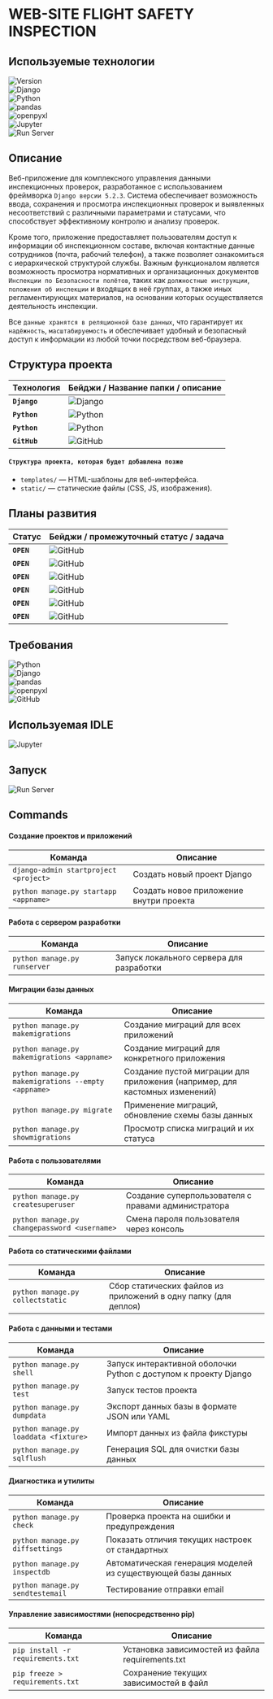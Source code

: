 # **WEB-SITE FLIGHT SAFETY INSPECTION**

## Используемые технологии

![Version](https://img.shields.io/badge/project%20ver-0.1-brightgreen)  
![Django](https://img.shields.io/badge/django-5.2.3-green?logo=django&logoColor=white)  
![Python](https://img.shields.io/badge/python-3.12%2B-blue?logo=python&logoColor=white)  
![pandas](https://img.shields.io/badge/pandas-data%20analysis-blue?logo=pandas&logoColor=white)  
![openpyxl](https://img.shields.io/badge/openpyxl-Excel%20import%2Fexport-007ACC?logo=python&logoColor=white)  
![Jupyter](https://img.shields.io/badge/Jupyter%20Lab-IDE%20&%20Data%20Analysis-orange?logo=jupyter&logoColor=white)  
![Run Server](https://img.shields.io/badge/runserver-manage.py%20runserver-brightgreen)

## Описание
Веб-приложение для комплексного управления данными инспекционных проверок, разработанное с использованием фреймворка `Django версии 5.2.3`. Система обеспечивает возможность ввода, сохранения и просмотра инспекционных проверок и выявленных несоответствий с различными параметрами и статусами, что способствует эффективному контролю и анализу проверок.

Кроме того, приложение предоставляет пользователям доступ к информации об инспекционном составе, включая контактные данные сотрудников (почта, рабочий телефон), а также позволяет ознакомиться с иерархической структурой службы. Важным функционалом является возможность просмотра нормативных и организационных документов `Инспекции по Безопасности полётов`, таких как `должностные инструкции`, `положения об инспекции` и входящих в неё группах, а также иных регламентирующих материалов, на основании которых осуществляется деятельность инспекции.

Все `данные хранятся в реляционной базе данных`, что гарантирует их `надёжность`, `масштабируемость` и обеспечивает удобный и безопасный доступ к информации из любой точки посредством веб-браузера.

## Структура проекта
| Технология                | Бейджи / Название папки / описание |
|--------------------------|-------------------------------------|
| **`Django`** | ![Django](https://img.shields.io/badge/flightsafetyinspection-основной%20модуль%20Django--проекта-brightgreen?logo=django&logoColor=white) |
| **`Python`** | ![Python](https://img.shields.io/badge/.djvenv-виртуальное%20окружение-orange?logo=python&logoColor=white) |  
| **`Python`** | ![Python](https://img.shields.io/badge/requirements.txt-список%20зависимостей%20проекта-blue?logo=python&logoColor=white) |
| **`GitHub`** | ![GitHub](https://img.shields.io/badge/README.md-описание%20проекта-blue?logo=github&logoColor=white) |

#### `Структура проекта, которая будет добавлена позже`
- `templates/` — HTML-шаблоны для веб-интерфейса.
- `static/` — статические файлы (CSS, JS, изображения).

## Планы развития
| Статус                | Бейджи / промежуточный статус / задача |
|--------------------------|---------------------------------------------------------------------------------------------------------------------------------------------|
| **`OPEN`** | ![GitHub](https://img.shields.io/badge/open-написание%20шаблонов%20HTML%20&%20CSS%20файлов-yellow?logo=github&logoColor=white) |
| **`OPEN`** | ![GitHub](https://img.shields.io/badge/open-наполнение%20БД%20информацией%20по%20сотрудникам%20инспекции-yellow?logo=github&logoColor=white) |
| **`OPEN`** | ![GitHub](https://img.shields.io/badge/open-Расширение%20функциональности%20аудита,%20добавление%20фильтрации%20и%20поиска%20записей-yellow?logo=github&logoColor=white) |
| **`OPEN`** | ![GitHub](https://img.shields.io/badge/open-Реализация%20системы%20ролей%20и%20прав%20доступа-yellow?logo=github&logoColor=white) |
| **`OPEN`** | ![GitHub](https://img.shields.io/badge/open-Интеграция%20с%20внешними%20сервисами%20и%20экспорт%20данных-yellow?logo=github&logoColor=white) |
| **`OPEN`** | ![GitHub](https://img.shields.io/badge/open-Поддержка%20работы%20с%20мобильных%20устройств-yellow?logo=github&logoColor=white) |

## Требования
![Python](https://img.shields.io/badge/python-3.12%2B-blue?logo=python&logoColor=white)  
![Django](https://img.shields.io/badge/django-5.2.3-green?logo=django&logoColor=white)  
![pandas](https://img.shields.io/badge/pandas-для%20импорта/экспорта%20данных%20в%20Excel-blue?logo=pandas&logoColor=white)  
![openpyxl](https://img.shields.io/badge/openpyxl-для%20импорта/экспорта%20данных%20в%20Excel-007ACC?logo=python&logoColor=white)  
![GitHub](https://img.shields.io/badge/дополнительно%20смотри-requirements.txt-orange?logo=github&logoColor=white)

## Используемая IDLE
![Jupyter](https://img.shields.io/badge/Jupyter%20Lab-IDE%20&%20для%20анализа%20и%20обработки%20данных-orange?logo=jupyter&logoColor=white) 

## Запуск
![Run Server](https://img.shields.io/badge/запуск%20сайта-python%20manage.py%20runserver-brightgreen)

## Commands
#### Создание проектов и приложений
| Команда |	Описание |
|---------|----------|
|`django-admin startproject <project>`|	Создать новый проект Django|
|`python manage.py startapp <appname> `| Создать новое приложение внутри проекта|

#### Работа с сервером разработки
| Команда |	Описание |
|---------|----------|
|`python manage.py runserver `| Запуск локального сервера для разработки|

#### Миграции базы данных
| Команда |	Описание |
|---------|----------|
|`python manage.py makemigrations `| Создание миграций для всех приложений
|`python manage.py makemigrations <appname> `| Создание миграций для конкретного приложения|
|`python manage.py makemigrations --empty <appname> `| Создание пустой миграции для приложения (например, для кастомных изменений)|
|`python manage.py migrate`| Применение миграций, обновление схемы базы данных|
|`python manage.py showmigrations `| Просмотр списка миграций и их статуса|

#### Работа с пользователями
| Команда |	Описание |
|---------|----------|
|`python manage.py createsuperuser `| Создание суперпользователя с правами администратора|
|`python manage.py changepassword <username> `| Смена пароля пользователя через консоль|

#### Работа со статическими файлами
| Команда |	Описание |
|---------|----------|
|`python manage.py collectstatic `| Сбор статических файлов из приложений в одну папку (для деплоя)|

#### Работа с данными и тестами
| Команда |	Описание |
|---------|----------|
|`python manage.py shell `| Запуск интерактивной оболочки Python с доступом к проекту Django|
|`python manage.py test `| Запуск тестов проекта|
|`python manage.py dumpdata `| Экспорт данных базы в формате JSON или YAML|
|`python manage.py loaddata <fixture> `| Импорт данных из файла фикстуры|
|`python manage.py sqlflush `| Генерация SQL для очистки базы данных|

#### Диагностика и утилиты
| Команда |	Описание |
|---------|----------|
|`python manage.py check `| Проверка проекта на ошибки и предупреждения|
|`python manage.py diffsettings `| Показать отличия текущих настроек от стандартных|
|`python manage.py inspectdb `| Автоматическая генерация моделей из существующей базы данных|
|`python manage.py sendtestemail `| Тестирование отправки email|
#### Управление зависимостями (непосредственно pip)
| Команда |	Описание |
|---------|----------|
|`pip install -r requirements.txt `| Установка зависимостей из файла requirements.txt|
|`pip freeze > requirements.txt `| Сохранение текущих зависимостей в файл|